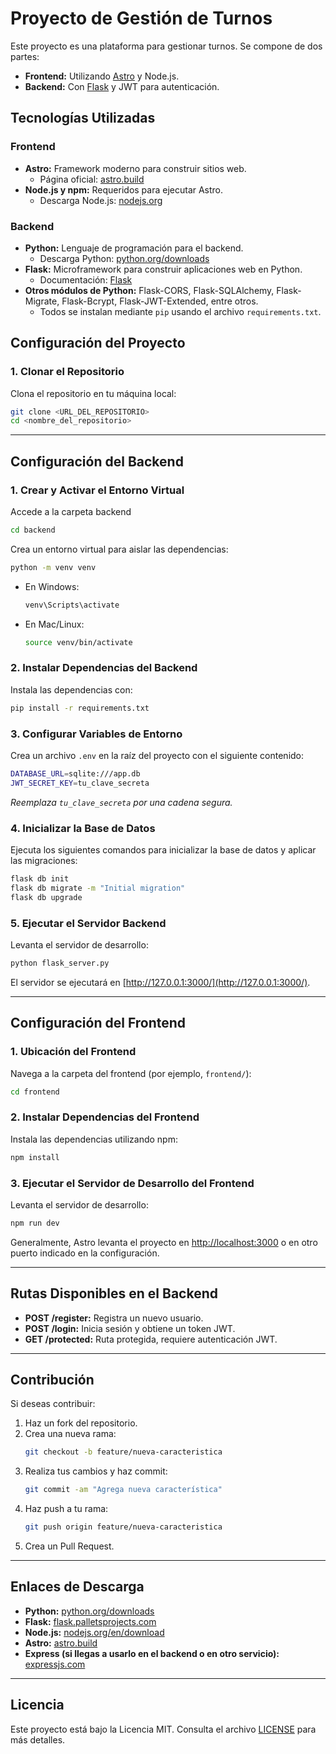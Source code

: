 # Proyecto de Gestión de Turnos

Este proyecto es una plataforma para gestionar turnos. Se compone de dos partes:

- **Frontend:** Utilizando [Astro](https://astro.build/) y Node.js.
- **Backend:** Con [Flask](https://flask.palletsprojects.com/) y JWT para autenticación.

## Tecnologías Utilizadas

### Frontend
- **Astro:** Framework moderno para construir sitios web.  
  - Página oficial: [astro.build](https://astro.build/)
- **Node.js y npm:** Requeridos para ejecutar Astro.  
  - Descarga Node.js: [nodejs.org](https://nodejs.org/en/download/)

### Backend
- **Python:** Lenguaje de programación para el backend.  
  - Descarga Python: [python.org/downloads](https://www.python.org/downloads/)
- **Flask:** Microframework para construir aplicaciones web en Python.  
  - Documentación: [Flask](https://flask.palletsprojects.com/)
- **Otros módulos de Python:** Flask-CORS, Flask-SQLAlchemy, Flask-Migrate, Flask-Bcrypt, Flask-JWT-Extended, entre otros.  
  - Todos se instalan mediante `pip` usando el archivo `requirements.txt`.

## Configuración del Proyecto

### 1. Clonar el Repositorio
Clona el repositorio en tu máquina local:

```bash
git clone <URL_DEL_REPOSITORIO>
cd <nombre_del_repositorio>
```

---

## Configuración del Backend

### 1. Crear y Activar el Entorno Virtual
Accede a la carpeta backend 
```bash
cd backend
```

Crea un entorno virtual para aislar las dependencias:

```bash
python -m venv venv
```

- En Windows:
  ```bash
  venv\Scripts\activate
  ```
- En Mac/Linux:
  ```bash
  source venv/bin/activate
  ```

### 2. Instalar Dependencias del Backend
Instala las dependencias con:

```bash
pip install -r requirements.txt
```

### 3. Configurar Variables de Entorno
Crea un archivo `.env` en la raíz del proyecto con el siguiente contenido:

```bash
DATABASE_URL=sqlite:///app.db
JWT_SECRET_KEY=tu_clave_secreta
```

_Reemplaza `tu_clave_secreta` por una cadena segura._

### 4. Inicializar la Base de Datos
Ejecuta los siguientes comandos para inicializar la base de datos y aplicar las migraciones:

```bash
flask db init
flask db migrate -m "Initial migration"
flask db upgrade
```

### 5. Ejecutar el Servidor Backend
Levanta el servidor de desarrollo:

```bash
python flask_server.py
```

El servidor se ejecutará en [http://127.0.0.1:3000/](http://127.0.0.1:3000/).

---

## Configuración del Frontend

### 1. Ubicación del Frontend
Navega a la carpeta del frontend (por ejemplo, `frontend/`):

```bash
cd frontend
```

### 2. Instalar Dependencias del Frontend
Instala las dependencias utilizando npm:

```bash
npm install
```

### 3. Ejecutar el Servidor de Desarrollo del Frontend
Levanta el servidor de desarrollo:

```bash
npm run dev
```

Generalmente, Astro levanta el proyecto en [http://localhost:3000](http://localhost:3000) o en otro puerto indicado en la configuración.

---

## Rutas Disponibles en el Backend

- **POST /register:** Registra un nuevo usuario.
- **POST /login:** Inicia sesión y obtiene un token JWT.
- **GET /protected:** Ruta protegida, requiere autenticación JWT.

---

## Contribución

Si deseas contribuir:

1. Haz un fork del repositorio.
2. Crea una nueva rama:  
   ```bash
   git checkout -b feature/nueva-caracteristica
   ```
3. Realiza tus cambios y haz commit:  
   ```bash
   git commit -am "Agrega nueva característica"
   ```
4. Haz push a tu rama:  
   ```bash
   git push origin feature/nueva-caracteristica
   ```
5. Crea un Pull Request.

---

## Enlaces de Descarga

- **Python:** [python.org/downloads](https://www.python.org/downloads/)
- **Flask:** [flask.palletsprojects.com](https://flask.palletsprojects.com/)
- **Node.js:** [nodejs.org/en/download](https://nodejs.org/en/download/)
- **Astro:** [astro.build](https://astro.build/)
- **Express (si llegas a usarlo en el backend o en otro servicio):** [expressjs.com](https://expressjs.com/)

---

## Licencia

Este proyecto está bajo la Licencia MIT. Consulta el archivo [LICENSE](LICENSE) para más detalles.


